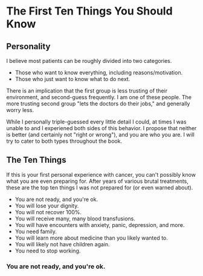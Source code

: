# The First Ten Things You Should Know

## Personality

I believe most patients can be roughly divided into two categories.

- Those who want to know everything, including reasons/motivation.
- Those who just want to know what to do next.

There is an implication that the first group is less trusting of their
environment, and second-guess frequently. I am one of these people. The more
trusting second group "lets the doctors do their jobs," and generally worry
less.

While I personally triple-guessed every little detail I could, at times I was
unable to and I experiened both sides of this behavior. I propose that neither
is better (and certainly not "right or wrong"), and you are who you are. I will
try to cater to both types throughout the book.

## The Ten Things

If this is your first personal experience with cancer, you can't possibly know
what you are even preparing for. After years of various brutal treatments, these
are the top ten things I was not prepared for (or even warned about).

- You are not ready, and you're ok.
- You will lose your dignity.
- You will not recover 100%.
- You will receive many, many blood transfusions.
- You will have encounters with anxiety, panic, depression, and more.
- You need family.
- You will learn more about medicine than you likely wanted to.
- You will likely not have children again.
- You need to stop working.

### You are not ready, and you're ok.
